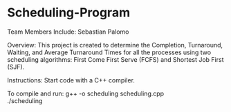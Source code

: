 # Scheduling-Program  
Team Members Include: Sebastian Palomo

Overview: This project is created to determine the Completion, Turnaround, Waiting, and Average Turnaround Times for all the processes using two scheduling algorithms: First Come First Serve (FCFS) and Shortest Job First (SJF).

Instructions: Start code with a C++ compiler.

To compile and run:
g++ -o scheduling scheduling.cpp  
./scheduling
